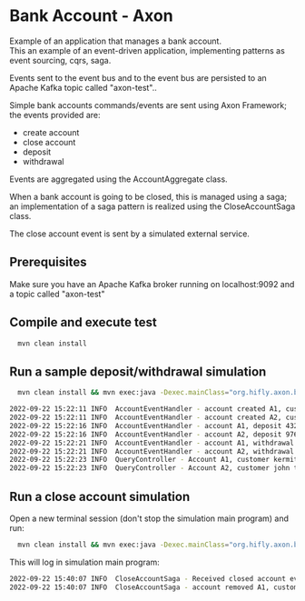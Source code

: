 # Bank Account - Axon

Example of an application that manages a bank account.<br>
This an example of an event-driven application, implementing patterns as event sourcing, cqrs, saga.

Events sent to the event bus and to the event bus are persisted to an Apache Kafka topic called "axon-test"..

Simple bank accounts commands/events are sent using Axon Framework; the events provided are:
  - create account
  - close account
  - deposit
  - withdrawal

Events are aggregated using the AccountAggregate class.

When a bank account is going to be closed, this is managed using a saga; an implementation of a saga pattern is realized using the CloseAccountSaga class.

The close account event is sent by a simulated external service.

## Prerequisites

Make sure you have an Apache Kafka broker running on localhost:9092 and a topic called "axon-test"

## Compile and execute test

```bash
  mvn clean install
```

## Run a sample deposit/withdrawal simulation

```bash
  mvn clean install && mvn exec:java -Dexec.mainClass="org.hifly.axon.bank.account.BankAccountApp"
```

```bash
2022-09-22 15:22:11 INFO  AccountEventHandler - account created A1, customer kermit the frog
2022-09-22 15:22:11 INFO  AccountEventHandler - account created A2, customer john the law
2022-09-22 15:22:16 INFO  AccountEventHandler - account A1, deposit 4320.46
2022-09-22 15:22:16 INFO  AccountEventHandler - account A2, deposit 976.57
2022-09-22 15:22:21 INFO  AccountEventHandler - account A1, withdrawal 9816.56 denied!!! - current balance 4320.46
2022-09-22 15:22:21 INFO  AccountEventHandler - account A2, withdrawal 1370.19 denied!!! - current balance 976.57
2022-09-22 15:22:23 INFO  QueryController - Account A1, customer kermit the frog, balance 4320.46
2022-09-22 15:22:23 INFO  QueryController - Account A2, customer john the law, balance 976.57
```

## Run a close account simulation

Open a new terminal session (don't stop the simulation main program) and run:
```bash
  mvn clean install && mvn exec:java -Dexec.mainClass="org.hifly.axon.bank.account.CloseAccountApp"
```

This will log in simulation main program:

```bash
2022-09-22 15:40:07 INFO  CloseAccountSaga - Received closed account event...
2022-09-22 15:40:07 INFO  CloseAccountSaga - account removed A1, customer kermit the frog 
```